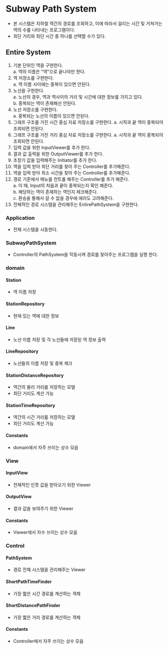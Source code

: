 # Subway Path System
- 본 시스템은 지하철 역간의 경로를 조회하고, 이에 따라서 걸리는 시간 및 거쳐가는 역의 수를 나타내는 프로그램이다.
- 최단 거리와 최단 시간 중 하나를 선택할 수가 있다.
## Entire System
1. 기본 단위인 역을 구현한다.  
a. 역의 이름은 "역"으로 끝나야만 한다.
2. 역 저장소를 구현한다.  
a. 역 이름 사이에는 중복이 있으면 안된다.  
3. 노선을 구현한다.  
a. 노선의 경우, 역과 역사이의 거리 및 시간에 대한 정보를 가지고 있다.  
b. 중복되는 역이 존재해선 안된다.
4. 노선 저장소를 구현한다.  
a. 중복되는 노선의 이름이 있으면 안된다.  
5. 그래프 구조를 가진 시간 중심 자료 저장소를 구현한다.
a. 시작과 끝 역이 중복되어 조회되면 안된다.
6. 그래프 구조를 가진 거리 중심 자료 저장소를 구현한다.
a. 시작과 끝 역이 중복되어 조회되면 안된다.
7. 입력 값을 위한 InputViewer를 추가 한다.
8. 결과 값 출력을 위한 OutputViewer를 추가 한다.
9. 초창기 값을 입력해주는 Initiator를 추가 한다.
10. 역을 입력 받아 최단 거리를 찾아 주는 Controller를 추가해준다.
11. 역을 입력 받아 최소 시간을 찾아 주는 Controller를 추가해준다.
12. 경로 기준에서 메뉴를 컨트롤 해주는 Controller를 추가 해준다.  
a. 이 때, Input의 처음과 끝이 중복되는지 확인 해준다.  
b. 해당하는 역이 존재하는 역인지 체크해준다.  
c. 환승을 통해서 갈 수 없을 경우에 에러도 고려해준다.
13. 전체적인 경로 시스템을 관리해주는 EntirePathSystem을 구현한다.

### Application
- 전체 시스템을 시동한다.  
### SubwayPathSystem
- Controller의 PathSystem을 작동시켜 경로를 찾아주는 프로그램을 실행 한다.
### domain
#### Station
- 역 이름 저장
#### StationRepository
- 현재 있는 역에 대한 정보
#### Line
- 노선 이름 저장 및 각 노선들에 저장된 역 정보 출력
#### LineRepository
- 노선들의 이름 저장 및 중복 체크
#### StationDistanceRepository
- 역간의 물리 거리를 저장하는 모델
- 최단 거리도 계산 가능
#### StationTimeRepository
- 역간의 시간 거리를 저장하는 모델
- 최단 거리도 계산 가능
#### Constants
- domain에서 자주 쓰이는 상수 모음

### View
#### InputView
- 전체적인 인풋 값을 받아오기 위한 Viewer
#### OutputView
- 결과 값을 보여주기 위한 Viewer
#### Constants
- Viewer에서 자수 쓰이는 상수 모음


### Control
#### PathSystem
- 경로 전체 시스템을 관리해주는 Viewer
#### ShortPathTimeFinder
- 가장 짧은 시간 경로를 계산하는 객체
#### ShortDistancePathFinder
- 가장 짧은 거리 경로를 계산하는 객체
#### Constants
- Controller에서 자주 쓰이는 상수 모음